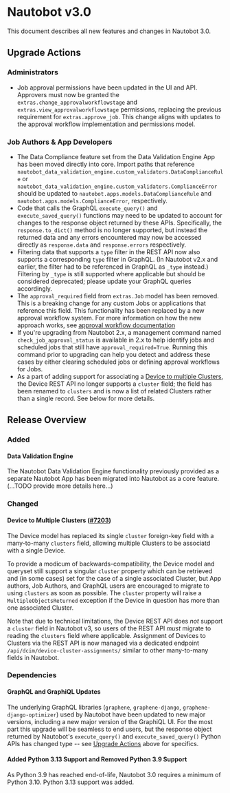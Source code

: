 # Nautobot v3.0

This document describes all new features and changes in Nautobot 3.0.

## Upgrade Actions

### Administrators

- Job approval permissions have been updated in the UI and API. Approvers must now be granted the `extras.change_approvalworkflowstage` and `extras.view_approvalworkflowstage` permissions, replacing the previous requirement for `extras.approve_job`. This change aligns with updates to the approval workflow implementation and permissions model.

### Job Authors & App Developers

- The Data Compliance feature set from the Data Validation Engine App has been moved directly into core. Import paths that reference `nautobot_data_validation_engine.custom_validators.DataComplianceRule` or `nautobot_data_validation_engine.custom_validators.ComplianceError` should be updated to `nautobot.apps.models.DataComplianceRule` and `nautobot.apps.models.ComplianceError`, respectively.
- Code that calls the GraphQL `execute_query()` and `execute_saved_query()` functions may need to be updated to account for changes to the response object returned by these APIs. Specifically, the `response.to_dict()` method is no longer supported, but instead the returned data and any errors encountered may now be accessed directly as `response.data` and `response.errors` respectively.
- Filtering data that supports a `type` filter in the REST API now also supports a corresponding `type` filter in GraphQL. (In Nautobot v2.x and earlier, the filter had to be referenced in GraphQL as `_type` instead.) Filtering by `_type` is still supported where applicable but should be considered deprecated; please update your GraphQL queries accordingly.
- The `approval_required` field from `extras.Job` model has been removed. This is a breaking change for any custom Jobs or applications that reference this field. This functionality has been replaced by a new approval workflow system. For more information on how the new approach works, see [approval workflow documentation](../user-guide/platform-functionality/approval-workflow.md)
- If you're upgrading from Nautobot 2.x, a management command named `check_job_approval_status` is available in 2.x to help identify jobs and scheduled jobs that still have `approval_required=True`. Running this command prior to upgrading can help you detect and address these cases by either clearing scheduled jobs or defining approval workflows for Jobs.
- As a part of adding support for associating a [Device to multiple Clusters](#device-to-multiple-clusters), the Device REST API no longer supports a `cluster` field; the field has been renamed to `clusters` and is now a list of related Clusters rather than a single record. See below for more details.

## Release Overview

### Added

#### Data Validation Engine

The Nautobot Data Validation Engine functionality previously provided as a separate Nautobot App has been migrated into Nautobot as a core feature. (...TODO provide more details here...)

### Changed

#### Device to Multiple Clusters ([#7203](https://github.com/nautobot/nautobot/issues/7203))

The Device model has replaced its single `cluster` foreign-key field with a many-to-many `clusters` field, allowing multiple Clusters to be associatd with a single Device.

To provide a modicum of backwards-compatibility, the Device model and queryset still support a singular `cluster` property which can be retrieved and (in some cases) set for the case of a single associated Cluster, but App authors, Job Authors, and GraphQL users are encouraged to migrate to using `clusters` as soon as possible. The `cluster` property will raise a `MultipleObjectsReturned` exception if the Device in question has more than one associated Cluster.

Note that due to technical limitations, the Device REST API does *not* support a `cluster` field in Nautobot v3, so users of the REST API *must* migrate to reading the `clusters` field where applicable. Assignment of Devices to Clusters via the REST API is now managed via a dedicated endpoint `/api/dcim/device-cluster-assignments/` similar to other many-to-many fields in Nautobot.

### Dependencies

#### GraphQL and GraphiQL Updates

The underlying GraphQL libraries (`graphene`, `graphene-django`, `graphene-django-optimizer`) used by Nautobot have been updated to new major versions, including a new major version of the GraphiQL UI. For the most part this upgrade will be seamless to end users, but the response object returned by Nautobot's `execute_query()` and `execute_saved_query()` Python APIs has changed type -- see [Upgrade Actions](#upgrade-actions) above for specifics.

#### Added Python 3.13 Support and Removed Python 3.9 Support

As Python 3.9 has reached end-of-life, Nautobot 3.0 requires a minimum of Python 3.10. Python 3.13 support was added.

